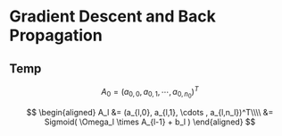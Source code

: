 # Gradient Descent and Back Propagation

## Temp

$$A_0=(a_{0,0}, a_{0,1}, \cdots , a_{0,n_0})^T$$

$$
\begin{aligned}
A_l &= (a_{l,0}, a_{l,1}, \cdots , a_{l,n_l})^T\\\\
&= Sigmoid( \Omega_l \times A_{l-1} + b_l )
\end{aligned}
$$